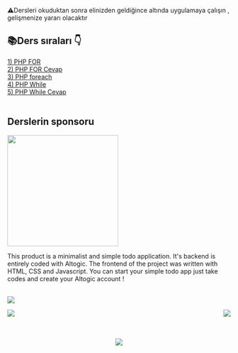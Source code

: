 ⚠️Dersleri okuduktan sonra elinizden geldiğince altında uygulamaya çalışın , gelişmenize yararı olacaktır

<h2>📚Ders sıraları 👇</h2>

<a href="https://github.com/alicangunduz/PHP-Kaynak/blob/main/5-donguler/for.php">1) PHP FOR</a><br>
<a href="https://github.com/alicangunduz/PHP-Kaynak/blob/main/5-donguler/for-cevap.php">2) PHP FOR Cevap</a><br>
<a href="https://github.com/alicangunduz/PHP-Kaynak/blob/main/5-donguler/foreach.php">3) PHP foreach </a><br>
<a href="https://github.com/alicangunduz/PHP-Kaynak/blob/main/5-donguler/while.php">4) PHP While</a><br>
<a href="https://github.com/alicangunduz/PHP-Kaynak/blob/main/5-donguler/while-cevap.php">5) PHP While Cevap</a><br><br>




<h2>Derslerin sponsoru</h2>
<a href="https://izleaf.com"><img src="https://izleaf.com/logo.png" width="250"></a>


<p>This product is a minimalist and simple todo application. It's backend is entirely coded with Altogic. The frontend of the project was written with HTML, CSS and Javascript. You can start your simple todo app just take codes and create your Altogic account !</p>
<br>
<a href="https://altodo.altogic.app"><img src="https://i.hizliresim.com/ct1lmj4.png"></a>

<a href="https://www.altogic.com/"><img src="https://i.hizliresim.com/10f5dxs.png" align="left"></a> <a href="https://docs.altogic.com/"><img src="https://i.hizliresim.com/8g4dn7e.png" align="right"></a>
<br>
<br>
<br>
<a href="https://community.altogic.com/home"><p align="center"><img src="https://i.hizliresim.com/3jefu92.png"></p></a>

 

